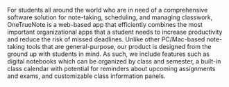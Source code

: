 For students all around the world who are in need of a comprehensive software solution for note-taking, scheduling, and managing classwork, OneTrueNote is a web-based app that efficiently combines the most important organizational apps that a student needs to increase productivity and reduce the risk of missed deadlines. Unlike other PC/Mac-based note-taking tools that are general-purpose, our product is designed from the ground up with students in mind. As such, we include features such as digital notebooks which can be organized by class and semester, a built-in class calendar with potential for reminders about upcoming assignments and exams, and customizable class information panels.
